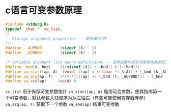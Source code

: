 # c语言可变参数原理
```c++
#include <stdarg.h>
typedef  char *  va_list;
/*
   Storage alignment properties -- 堆栈按X对齐
*/
#define  _AUPBND        (sizeof (X) - 1) 
#define  _ADNBND        (sizeof (X) - 1)
 
/* Variable argument list macro definitions -- 变参函数内部实现需要用到的宏 */                  
#define _bnd(X, bnd)    (((sizeof (X)) + (bnd)) & (~(bnd)))
#define va_start(ap, A)  (void) ((ap) = (((char *) &(A)) + (_bnd (A,_AUPBND))))
#define va_arg(ap, T)   (*(T *)(((ap) += (_bnd (T, _AUPBND))) - (_bnd (T,_ADNBND))))
#define va_end(ap)     (void) 0
```

`vs_list` 用于保存可变参数指针
`va_start(ap, A)` 启用可变参数，使其指向第一个可变参数，默认参数入栈顺序为从左往右（有些可能使用寄存器传参）
`va_arg(ap, T)` 获取下一个参数
`va_end(ap)` 结束可变参数